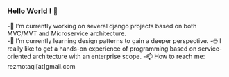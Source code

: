 ### Hello World ! 👋

-🔭 I’m currently working on several django projects based on both MVC/MVT and Microservice architecture.<br />
-🌱 I’m currently learning design patterns to gain a deeper perspective.
-🤓 I really like to get a hands-on experience of programming based on service-oriented architecture with an enterprise scope.
-📫 How to reach me:  rezmotaqi[at]gmail.com




<!--
**rezmotaqi/rezmotaqi** is a ✨ _special_ ✨ repository because its `README.md` (this file) appears on your GitHub profile.



